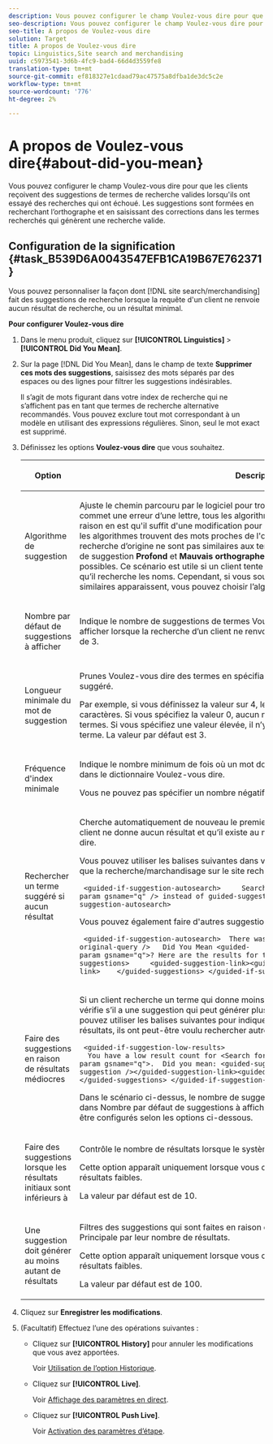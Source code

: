 ```yaml
---
description: Vous pouvez configurer le champ Voulez-vous dire pour que les clients reçoivent des suggestions de termes de recherche valides lorsqu'ils ont essayé des recherches qui ont échoué. Les suggestions sont formées en recherchant l’orthographe et en saisissant des corrections dans les termes recherchés qui génèrent une recherche valide.
seo-description: Vous pouvez configurer le champ Voulez-vous dire pour que les clients reçoivent des suggestions de termes de recherche valides lorsqu'ils ont essayé des recherches qui ont échoué. Les suggestions sont formées en recherchant l’orthographe et en saisissant des corrections dans les termes recherchés qui génèrent une recherche valide.
seo-title: A propos de Voulez-vous dire
solution: Target
title: A propos de Voulez-vous dire
topic: Linguistics,Site search and merchandising
uuid: c5973541-3d6b-4fc9-bad4-66d4d3559fe8
translation-type: tm+mt
source-git-commit: ef818327e1cdaad79ac47575a8dfba1de3dc5c2e
workflow-type: tm+mt
source-wordcount: '776'
ht-degree: 2%

---
```



# A propos de Voulez-vous dire{#about-did-you-mean}

Vous pouvez configurer le champ Voulez-vous dire pour que les clients reçoivent des suggestions de termes de recherche valides lorsqu&#39;ils ont essayé des recherches qui ont échoué. Les suggestions sont formées en recherchant l’orthographe et en saisissant des corrections dans les termes recherchés qui génèrent une recherche valide.

## Configuration de la signification {#task_B539D6A0043547EFB1CA19B67E762371}

Vous pouvez personnaliser la façon dont [!DNL site search/merchandising] fait des suggestions de recherche lorsque la requête d&#39;un client ne renvoie aucun résultat de recherche, ou un résultat minimal.

<!-- 

t_configuring_did_you_mean.xml

 -->

**Pour configurer Voulez-vous dire**

1. Dans le menu produit, cliquez sur **[!UICONTROL Linguistics]** > **[!UICONTROL Did You Mean]**.
1. Sur la page [!DNL Did You Mean], dans le champ de texte **Supprimer ces mots des suggestions**, saisissez des mots séparés par des espaces ou des lignes pour filtrer les suggestions indésirables.

   Il s’agit de mots figurant dans votre index de recherche qui ne s’affichent pas en tant que termes de recherche alternative recommandés. Vous pouvez exclure tout mot correspondant à un modèle en utilisant des expressions régulières. Sinon, seul le mot exact est supprimé.

1. Définissez les options **Voulez-vous dire** que vous souhaitez.

   <!-- 
   
   r_did_you_mean_options.xml
   
   -->

   <table> 
    <thead> 
      <tr> 
      <th colname="col1" class="entry"> <p>Option </p> </th> 
      <th colname="col2" class="entry"> <p>Description </p> </th> 
      </tr> 
    </thead>
    <tbody> 
      <tr> 
      <td colname="col1"> <p>Algorithme de suggestion </p> </td> 
      <td colname="col2"> <p>Ajuste le chemin parcouru par le logiciel pour trouver des suggestions. Si un utilisateur commet une erreur d’une lettre, tous les algorithmes proposent les mêmes suggestions. La raison en est qu'il suffit d'une modification pour obtenir une suggestion de travail et que tous les algorithmes trouvent des mots proches de l'original. Mais lorsque les termes de recherche d’origine ne sont pas similaires aux termes existants dans l’index, les algorithmes de suggestion <b>Profond</b> et <b>Mauvais orthographes</b> continuent de rechercher des suggestions possibles. Ce scénario est utile si un client tente de saisir un nom correct difficile à saisir et qu’il recherche les noms. Cependant, si vous souhaitez uniquement que des suggestions similaires apparaissent, vous pouvez choisir l’algorithme <b>Quick</b>. </p> </td> 
      </tr> 
      <tr> 
      <td colname="col1"> <p>Nombre par défaut de suggestions à afficher </p> </td> 
      <td colname="col2"> <p>Indique le nombre de suggestions de termes Voulez-vous dire (0 à 20) que vous souhaitez afficher lorsque la recherche d’un client ne renvoie aucun résultat. La valeur par défaut est de 3. </p> </td> 
      </tr> 
      <tr> 
      <td colname="col1"> <p>Longueur minimale du mot de suggestion </p> </td> 
      <td colname="col2"> <p>Prunes Voulez-vous dire des termes en spécifiant le nombre minimal de lettres pour un mot suggéré. </p> <p>Par exemple, si vous définissez la valeur sur 4, le logiciel ne suggère pas un mot de 1, 2 ou 3 caractères. Si vous spécifiez la valeur 0, aucun mot court n’est supprimé des suggestions de termes. Si vous spécifiez une valeur élevée, il n’y a généralement aucune suggestion de terme. La valeur par défaut est 3. </p> </td> 
      </tr> 
      <tr> 
      <td colname="col1"> <p>Fréquence d'index minimale </p> </td> 
      <td colname="col2"> <p> Indique le nombre minimum de fois où un mot doit apparaître dans l’index avant d’être inclus dans le dictionnaire Voulez-vous dire. </p> <p>Vous ne pouvez pas spécifier un nombre négatif dans le champ. </p> </td> 
      </tr> 
      <tr> 
      <td colname="col1"> <p>Rechercher un terme suggéré si aucun résultat </p> </td> 
      <td colname="col2"> <p>Cherche automatiquement de nouveau le premier terme suggéré lorsqu’une recherche d’un client ne donne aucun résultat et qu’il existe au moins une suggestion de terme Voulez-vous dire. </p> <p>Vous pouvez utiliser les balises suivantes dans votre modèle de présentation pour indiquer que la recherche/marchandisage sur le site recherche automatiquement un autre terme : </p> <p> <code>&nbsp;&lt;guided-if-suggestion-autosearch&gt;&nbsp;&nbsp;&nbsp;&nbsp;&nbsp;Search&nbsp;for&nbsp;&lt;guided-param&nbsp;gsname="q"&nbsp;/&gt;&nbsp;instead&nbsp;of&nbsp;guided-suggestion-original-query&nbsp;/&gt;&nbsp;&lt;/guided-if-suggestion-autosearch&gt;</code> </p> <p>Vous pouvez également faire d'autres suggestions ici. </p> <p> <code>&nbsp;&lt;guided-if-suggestion-autosearch&gt;&nbsp;&nbsp;There&nbsp;was&nbsp;0&nbsp;matches&nbsp;for&nbsp;&lt;guided-suggestion-original-query&nbsp;/&gt;&nbsp;&nbsp;&nbsp;Did&nbsp;You&nbsp;Mean&nbsp;&lt;guided-param&nbsp;gsname="q"&gt;?&nbsp;Here&nbsp;are&nbsp;the&nbsp;results&nbsp;for&nbsp;that&nbsp;search.&nbsp;&nbsp;&nbsp;Or&nbsp;Did&nbsp;You&nbsp;Mean&nbsp;&nbsp;&nbsp;&nbsp;&lt;guided-suggestions&gt;&nbsp;&nbsp;&nbsp;&nbsp;&nbsp;&lt;guided-suggestion-link&gt;&lt;guided-suggestion&nbsp;/&gt;&lt;/guided-suggestion-link&gt;&nbsp;&nbsp;&nbsp;&nbsp;&lt;/guided-suggestions&gt;&nbsp;&lt;/guided-if-suggestion-autosearch&gt;</code> </p> </td> 
      </tr> 
      <tr> 
      <td colname="col1"> <p>Faire des suggestions en raison de résultats médiocres </p> </td> 
      <td colname="col2"> <p>Si un client recherche un terme qui donne moins de dix résultats, le moteur de recherche vérifie s’il a une suggestion qui peut générer plus de 100 résultats. Si tel est le cas, vous pouvez utiliser les balises suivantes pour indiquer à l’utilisateur que, même s’ils ont des résultats, ils ont peut-être voulu rechercher autre chose : </p> <p> <code>&nbsp;&lt;guided-if-suggestion-low-results&gt; &nbsp;&nbsp;You&nbsp;have&nbsp;a&nbsp;low&nbsp;result&nbsp;count&nbsp;for&nbsp;&lt;Search&nbsp;for&nbsp;guided-param&nbsp;gsname="q"&gt;.&nbsp;&nbsp;Did&nbsp;you&nbsp;mean:&nbsp;&lt;guided-suggestion&gt;&lt;guided-suggestion-link&gt;&lt;guided-suggestion&nbsp;/&gt;&lt;/guided-suggestion-link&gt;&lt;guided-if-not-last&gt;,&nbsp;&lt;/guided-if-not-last&gt;&lt;/guided-suggestions&gt;&nbsp;&lt;/guided-if-suggestion-low-results&gt;</code> </p> <p> Dans le scénario ci-dessus, le nombre de suggestions est contrôlé par la valeur spécifiée dans <span class="uicontrol"> Nombre par défaut de suggestions à afficher </span>. Les seuils inférieur et supérieur peuvent être configurés selon les options ci-dessous. </p> </td> 
      </tr> 
      <tr> 
      <td colname="col1"> <p>Faire des suggestions lorsque les résultats initiaux sont inférieurs à </p> </td> 
      <td colname="col2"> <p>Contrôle le nombre de résultats lorsque le système début à des suggestions d’offre. </p> <p>Cette option apparaît uniquement lorsque vous cochez <span class="uicontrol"> Faire des suggestions en raison de résultats faibles</span>. </p> <p>La valeur par défaut est de 10. </p> </td> 
      </tr> 
      <tr> 
      <td colname="col1"> <p>Une suggestion doit générer au moins autant de résultats </p> </td> 
      <td colname="col2"> <p>Filtres des suggestions qui sont faites en raison de résultats faibles dans la recherche Principale par leur nombre de résultats. </p> <p>Cette option apparaît uniquement lorsque vous cochez <span class="uicontrol"> Faire des suggestions en raison de résultats faibles</span>. </p> <p>La valeur par défaut est de 100. </p> </td> 
      </tr> 
    </tbody> 
    </table>

1. Cliquez sur **Enregistrer les modifications**.
1. (Facultatif) Effectuez l’une des opérations suivantes :

   * Cliquez sur **[!UICONTROL History]** pour annuler les modifications que vous avez apportées.

      Voir [Utilisation de l’option Historique](../t-using-the-history-option.md#task_70DD3F87A67242BBBD2CB27156F43002).

   * Cliquez sur **[!UICONTROL Live]**.

      Voir [Affichage des paramètres en direct](../c-about-staging.md#task_401A0EBDB5DB4D4CA933CBA7BECDC10F).

   * Cliquez sur **[!UICONTROL Push Live]**.

      Voir [Activation des paramètres d’étape](../c-about-staging.md#task_44306783B4C0408AAA58B471DAF2D9A4).

